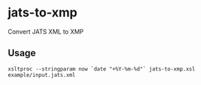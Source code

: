 # jats-to-xmp

Convert JATS XML to XMP

## Usage

    xsltproc --stringparam now `date "+%Y-%m-%d"` jats-to-xmp.xsl example/input.jats.xml